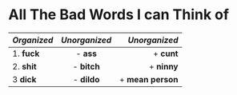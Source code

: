 #  All The Bad Words I can Think of

| *Organized*     | *Unorganized*   |  *Unorganized*|
| ------------- |:-------------:|       -----:|
| 1. **fuck**       | - **ass**         |       + **cunt**|
| 2. **shit**       | - **bitch**       |      + **ninny**|
| 3 **dick**        | - **dildo**      |+ **mean person**|
